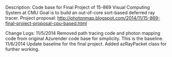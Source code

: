 Description:
Code base for Final Project of 15-869 Visual Computing System at CMU
Goal is to build an out-of-core sort-based deferred ray tracer.
Project proposal: http://photonmap.blogspot.com/2014/11/15-869-final-project-proposal-cpu-based.html


Change Logs:
11/5/2014
Removed path tracing code and photon mapping code from original Azurender code base for simplicity. This is the baseline.
11/6/2014
Update baseline for the final project. Added azRayPacket class for further working.
